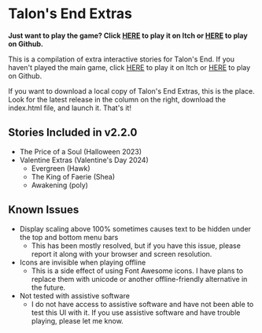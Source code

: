 # Talon's End Extras

**Just want to play the game? Click [HERE](https://asheepinthenight.itch.io/talons-end-extras) to play it on Itch or [HERE](https://asheepinthenight.github.io/talonsendextras/) to play on Github.**

This is a compilation of extra interactive stories for Talon's End. If you haven't played the main game, click [HERE](https://asheepinthenight.itch.io/talons-end) to play it on Itch or [HERE](https://asheepinthenight.github.io/talonsendextras/) to play on Github.

If you want to download a local copy of Talon's End Extras, this is the place. Look for the latest release in the column on the right, download the index.html file, and launch it. That's it!

## Stories Included in v2.2.0

- The Price of a Soul (Halloween 2023)
- Valentine Extras (Valentine's Day 2024)
  - Evergreen (Hawk)
  - The King of Faerie (Shea)
  - Awakening (poly)

## Known Issues
- Display scaling above 100% sometimes causes text to be hidden under the top and bottom menu bars
  - This has been mostly resolved, but if you have this issue, please report it along with your browser and screen resolution.
- Icons are invisible when playing offline
  - This is a side effect of using Font Awesome icons. I have plans to replace them with unicode or another offline-friendly alternative in the future.
- Not tested with assistive software
  - I do not have access to assistive software and have not been able to test this UI with it. If you use assistive software and have trouble playing, please let me know.
